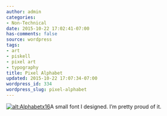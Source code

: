 ```yaml
---
author: admin
categories:
- Non-Technical
date: 2015-10-22 17:02:41-07:00
has-comments: false
source: wordpress
tags:
- art
- piskell
- pixel art
- typography
title: Pixel Alphabet
updated: 2015-10-22 17:07:34-07:00
wordpress_id: 334
wordpress_slug: pixel-alphabet
---
```

[![alt:Alphabetx16](/wp-content/uploads/2015/10/Alphabetx16-e1445558843487.png)](/wp-content/uploads/2015/10/Alphabetx16.png)A small font I designed. I’m pretty proud of it.
